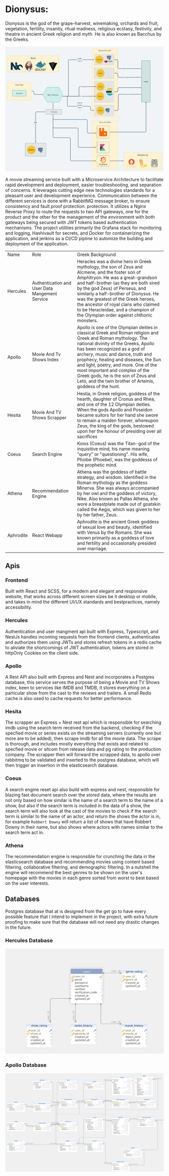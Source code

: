 # Dionysus:

Dionysus is the god of the grape-harvest, winemaking, orchards and fruit, vegetation, fertility, insanity, ritual
madness, religious ecstasy,
festivity, and theatre in ancient Greek religion and myth. He is also known as Bacchus by the Greeks.

![stack](https://github.com/AbbasSrour/dionysus/blob/dev/assets/Dionysus.Stack.png)

A movie streaming service built with a Microservice Architecture to facilitate rapid development and deployment, easier
troubleshooting, and separation of concerns.
It leverages cutting edge new technologies standards for a pleasant user and development experience. Communication
between the different services is done with a RabbitMQ message broker, to ensure consistency and fault proof protection.
protection.
It utilizes a Nginx Reverse Proxy to route the requests to two API gateways, one for the product and the other for the
management of the environment with both gateways being secured with JWT tokens based authentication mechanisms. The
project utilities primarily the Grafana stack for monitoring and logging, Hashivault
for secrets, and Docker for containerizing the application, and jenkins as a CI/CD pipline to automize the building and
deployment of the application.

<table>
  <tr>
    <td>Name</td>
    <td>Role</td>
    <td>Greek Background</td>
  </tr>
  <tr>
    <td> Hercules </td>
    <td>Authentication and User Data Mangement Service</td>
    <td> 
        Heracles was a divine hero in Greek mythology, the son of Zeus and Alcmene, and the foster son of Amphitryon. 
        He was a great-grandson and half-brother (as they are both sired by the god Zeus) of Perseus, and similarly a 
        half-brother of Dionysus. He was the greatest of the Greek heroes, the ancestor of royal clans who claimed to be 
        Heracleidae, and a champion of the Olympian order against chthonic monsters. 
    </td>
  </tr>
  <tr>
    <td> Apollo </td>
    <td> Movie And Tv Shows Index </td>
    <td>
      Apollo is one of the Olympian deities in classical Greek and Roman religion and Greek and Roman mythology. 
      The national divinity of the Greeks, Apollo has been recognized as a god of archery, music and dance, truth 
      and prophecy, healing and diseases, the Sun and light, poetry, and more. One of the most important and complex 
      of the Greek gods, he is the son of Zeus and Leto, and the twin brother of Artemis, goddess of the hunt.
    </td>
  </tr>
  <tr>
    <td> Hesita </td>
    <td> Movie And TV Shows Scrapper</td>
    <td>
      Hestia, in Greek religion, goddess of the hearth, daughter of Cronus and Rhea, and one of the 12 Olympian deities. 
      When the gods Apollo and Poseidon became suitors for her hand she swore to remain a maiden forever, whereupon Zeus, 
      the king of the gods, bestowed upon her the honour of presiding over all sacrifices
    </td>
  </tr>
  <tr>
    <td> Coeus </td>
    <td> Search Engine </td>
    <td>
      Koios (Coeus) was the Titan-god of the inquisitive mind, his name meaning "query" or "questioning". 
      His wife, Phoibe (Phoebe), was the goddesss of the prophetic mind.
    </td>
  </tr>
  <tr>
    <td>Athena</td>
    <td> Recommendation Engine</td>
    <td>
      Athena was the goddess of battle strategy, and wisdom. Identified in the Roman mythology as the goddess Minerva. 
      She was always accompanied by her owl and the goddess of victory, Nike. Also known as Pallas Athena, she wore a 
      breastplate made out of goatskin called the Aegis, which was given to her by her father, Zeus.
    </td>
  </tr>
    <tr>
      <td> Aphrodite</td>
      <td> React Webapp</td>
      <td>
        Aphrodite is the ancient Greek goddess of sexual love and beauty, identified with Venus by the Romans. She was known primarily as a goddess of love and fertility and occasionally presided over marriage.
      </td>
    </tr>
</table>

## Apis

### Frontend

Built with React and SCSS, for a modern and elegant and responsive website, that works across different screen sizes be
it desktop or mobile, and takes in mind the different UI/UX standards and bestpractices, namely accessibility.

### Hercules

Authentication and user mangment api built with Express, Typescript, and NestJs handles incoming requests from the
frontend clients, authenticates and authorizes them using JWTs and stores refresh tokens in a redis cache to aliviate
the shortcomings of JWT authentication, tokens are stored in httpOnly Cookies on the client side.

### Apollo

A Rest API also built with Express and Nest and incorporates a Postgres database, this service serves the purpose of
being a Movie and TV Shows index, keen to services like IMDB and TMDB, it stores everything on a particular show from
the cast to the reviews and trailers. A small Redis cache is also used to cache requests for better performance.

### Hesita

The scrapper an Express + Nest rest api which is responsible for searching imdb using the search term received from the
backend,
checking if the specfied movie or series exists on the streaming servers (currently one but more are to be added), then
scrape imdb for all the movie data.
The scrape is thorough, and includes mostly everything that exists and related to specfied movie or sitcom from release
data and pg rating
to the production company. The scrapper then will forward the scrapped data, to apollo over rabbitmq to be validated and
inserted to the postgres database,
which will then trigger an insertion in the elasticsearch database.

### Coeus

A search engine reset api also build with express and nest, responsible for blazing fast document search over the stored
data, where the results are not only
based on how similar is the name of a search term to the name of a show, but also if the search term is included in the
data of a show, the search term will also
look at the cast of the movies to check if the search term is similar to the name of an actor, and return the shows the
actor is in, for example `Robbert Downy` will return a list of shows that have Robbert Downy in their name, but also
shows where actors with names similar to the search term act in.

### Athena

The recommendation engine is responsible for crunching the data in the elasticsearch database and recommending movies
using content based
filtering, collaborative filtering, and demographic filtering. In a nutshell the engine will recommend the best genres
to be shown on the
user's homepage with the movies in each genre sorted from worst to best based on the user interests.

## Databases

Postgres database that at is designed from the get go to have every possible feature that I intend to implement in the
project, with extra
future proofing to make sure that the database will not need any drastic changes in the future.

### Hercules Database

![hercules_db](https://github.com/AbbasSrour/dionysus/blob/dev/assets/dionysus.hercules.rm.png)

### Apollo Database

![apollo_db](https://github.com/AbbasSrour/dionysus/blob/dev/assets/dionysus.apollo.rm.png)
